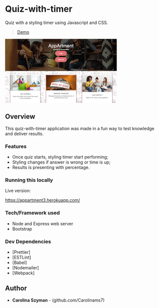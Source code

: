 # Quiz-with-timer

Quiz with a styling timer using Javascript and CSS.

> [Demo](https://appartment3.herokuapp.com/)

<img src="https://github.com/Carolinams7/appArtment/raw/master/client/public/images/appArtmentpic.png"/>

## Overview

This quiz-with-timer application was made in a fun way to test knowledge and deliver results.

### Features

- Once quiz starts, styling timer start performing;
- Styling changes if answer is wrong or time is up;
- Results is presenting with percentage.

### Running this locally

Live version:

https://appartment3.herokuapp.com/

### Tech/Framework used

- Node and Express web server
- Bootstrap

### Dev Dependencies

- [Prettier]
- [ESTLint]
- [Babel]
- [Nodemailer]
- [Webpack]

## Author

- **Carolina Szyman** - (github.com/Carolinams7)

